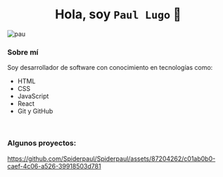 <div align="center">
  <h1 align="center">Hola, soy <code>Paul Lugo</code> 👋</h1>
</div>

![pau](https://github.com/Spiderpaul/Spiderpaul/assets/87204262/a5d79128-2fdb-4525-b79f-971aa4932e38)

<h3>Sobre mí</h3>
<p>Soy desarrollador de software con conocimiento en tecnologías como:</p>
<ul>
  <li>HTML</li>
  <li>CSS</li>
  <li>JavaScript</li>
  <li>React</li>
  <li>Git y GitHub</li>
</ul>
<br>

<h3>Algunos proyectos:</h3>

https://github.com/Spiderpaul/Spiderpaul/assets/87204262/c01ab0b0-caef-4c06-a526-39918503d781






